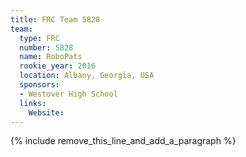 ```yaml
---
title: FRC Team 5828
team:
  type: FRC
  number: 5828
  name: RoboPats
  rookie_year: 2016
  location: Albany, Georgia, USA
  sponsors:
  - Westover High School
  links:
    Website:
---
```


{% include remove_this_line_and_add_a_paragraph %}
